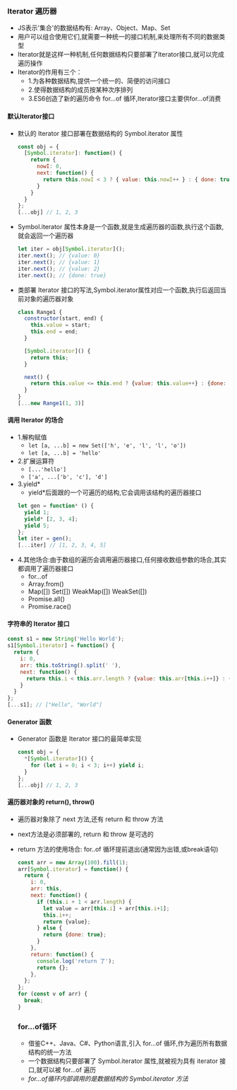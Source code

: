 ### Iterator 遍历器
- JS表示'集合'的数据结构有: Array、Object、Map、Set
- 用户可以组合使用它们,就需要一种统一的接口机制,来处理所有不同的数据类型
- Iterator就是这样一种机制,任何数据结构只要部署了Iterator接口,就可以完成遍历操作
- Iterator的作用有三个：
  - 1.为各种数据结构,提供一个统一的、简便的访问接口
  - 2.使得数据结构的成员按某种次序排列
  - 3.ES6创造了新的遍历命令 for...of 循环,Iterator接口主要供for...of消费

#### 默认Iterator接口
- 默认的 Iterator 接口部署在数据结构的 Symbol.iterator 属性
  ```js
  const obj = {
    [Symbol.iterator]: function() {
      return {
        nowI: 0,
        next: function() {
          return this.nowI < 3 ? { value: this.nowI++ } : { done: true };
        }
      }
    }
  };
  [...obj] // 1, 2, 3
  ```
- Symbol.iterator 属性本身是一个函数,就是生成遍历器的函数,执行这个函数,就会返回一个遍历器
  ```js
  let iter = obj[Symbol.iterator]();
  iter.next(); // {value: 0}
  iter.next(); // {value: 1}
  iter.next(); // {value: 2}
  iter.next(); // {done: true}
  ```
- 类部署 Iterator 接口的写法,Symbol.iterator属性对应一个函数,执行后返回当前对象的遍历器对象
  ```js
  class Range1 {
    constructor(start, end) {
      this.value = start;
      this.end = end;
    }

    [Symbol.iterator]() {
      return this;
    }

    next() {
      return this.value <= this.end ? {value: this.value++} : {done: true};
    }
  }
  [...new Range1(1, 3)]
  ```

#### 调用 Iterator 的场合
- 1.解构赋值
  - `let [a, ...b] = new Set(['h', 'e', 'l', 'l', 'o'])`
  - `let [a, ...b] = 'hello'`
- 2.扩展运算符
  - `[...'hello']`
  - `['a', ...['b', 'c'], 'd']`
- 3.yield*
  - yield*后面跟的一个可遍历的结构,它会调用该结构的遍历器接口
  ```js
  let gen = function* () {
    yield 1;
    yield* [2, 3, 4];
    yield 5;
  };
  let iter = gen();
  [...iter] // [1, 2, 3, 4, 5]
  ```
- 4.其他场合:由于数组的遍历会调用遍历器接口,任何接收数组参数的场合,其实都调用了遍历器接口
  - for...of
  - Array.from()
  - Map([]) Set([]) WeakMap([]) WeakSet([])
  - Promise.all()
  - Promise.race()

#### 字符串的 Iterator 接口
```js
const s1 = new String('Hello World');
s1[Symbol.iterator] = function() {
  return {
    i: 0,
    arr: this.toString().split(' '),
    next: function() {
      return this.i < this.arr.length ? {value: this.arr[this.i++]} : {done: true};
    }
  }
};
[...s1]; // ["Hello", "World"]
```

#### Generator 函数
- Generator 函数是 Iterator 接口的最简单实现
  ```js
  const obj = {
    *[Symbol.iterator]() {
      for (let i = 0; i < 3; i++) yield i;
    }
  };
  [...obj] // 1, 2, 3
  ```

#### 遍历器对象的 return(), throw()
- 遍历器对象除了 next 方法,还有 return 和 throw 方法
- next方法是必须部署的, return 和 throw 是可选的
- return 方法的使用场合: for..of 循环提前退出(通常因为出错,或break语句)
  ```js
  const arr = new Array(100).fill(1);
  arr[Symbol.iterator] = function() {
    return {
      i: 0,
      arr: this,
      next: function() {
        if (this.i + 1 < arr.length) {
          let value = arr[this.i] + arr[this.i+1];
          this.i++;
          return {value};
        } else {
          return {done: true};
        }
      },
      return: function() {
        console.log('return 了');
        return {};
      },
    };
  };
  for (const v of arr) {
    break;
  }
  ```

  ### for...of循环
  - 借鉴C++、Java、C#、Python语言,引入 for...of 循环,作为遍历所有数据结构的统一方法
  - 一个数据结构只要部署了 Symbol.iterator 属性,就被视为具有 iterator 接口,就可以被 for...of 遍历
  - *for...of循环内部调用的是数据结构的 Symbol.iterator 方法*
